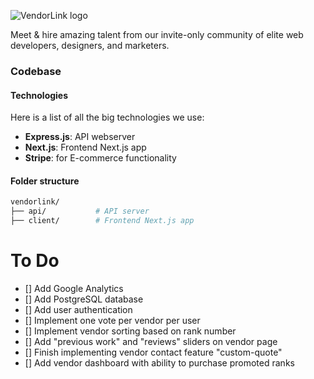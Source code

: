 ![VendorLink logo](https://i.imgur.com/MfmLwn3.png "VendorLink")

Meet & hire amazing talent from our invite-only community of elite web developers, designers, and marketers.

### Codebase
#### Technologies
Here is a list of all the big technologies we use:
- **Express.js**: API webserver
- **Next.js**: Frontend Next.js app
- **Stripe**: for E-commerce functionality

#### Folder structure
```sh
vendorlink/
├── api/           # API server
├── client/        # Frontend Next.js app
```

# To Do
- [] Add Google Analytics
- [] Add PostgreSQL database
- [] Add user authentication
- [] Implement one vote per vendor per user
- [] Implement vendor sorting based on rank number
- [] Add "previous work" and "reviews" sliders on vendor page
- [] Finish implementing vendor contact feature "custom-quote"
- [] Add vendor dashboard with ability to purchase promoted ranks